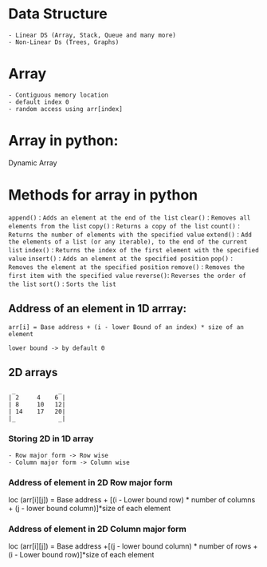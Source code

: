 # Data Structure

    - Linear DS (Array, Stack, Queue and many more)
    - Non-Linear Ds (Trees, Graphs)

# Array

    - Contiguous memory location
    - default index 0
    - random access using arr[index]

# Array in python:

Dynamic Array

# Methods for array in python

`append()` : `Adds an element at the end of the list`
`clear()` : `Removes all elements from the list`
`copy()` : `Returns a copy of the list`
`count()` : `Returns the number of elements with the specified value`
`extend()` : `Add the elements of a list (or any iterable), to the end of the current list`
`index()` : `Returns the index of the first element with the specified value`
`insert()` : `Adds an element at the specified position`
`pop()` : `Removes the element at the specified position`
`remove()` : `Removes the first item with the specified value`
`reverse()`: `Reverses the order of the list`
`sort()` : `Sorts the list`

## Address of an element in 1D arrray:

    arr[i] = Base address + (i - lower Bound of an index) * size of an element

    lower bound -> by default 0

## 2D arrays

     _            _
    | 2     4    6 |
    | 8     10   12|
    | 14    17   20|
    |_            _|

### Storing 2D in 1D array

    - Row major form -> Row wise
    - Column major form -> Column wise

### Address of element in 2D Row major form

loc (arr[i][j]) = Base address + [(i - Lower bound row) * number of columns + (j - lower bound column)]\*size of each element

### Address of element in 2D Column major form

loc (arr[i][j]) = Base address +[(j - lower bound column) * number of rows + (i - Lower bound row)]\*size of each element
